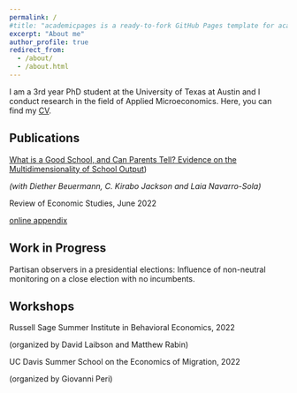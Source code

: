 ```yaml
---
permalink: /
#title: "academicpages is a ready-to-fork GitHub Pages template for academic personal websites"
excerpt: "About me"
author_profile: true
redirect_from: 
  - /about/
  - /about.html
---
```


I am a 3rd year PhD student at the University of Texas at Austin and I conduct research in the field of Applied Microeconomics. Here, you can find my [CV](https://github.com/francisco-pardo-pajuelo/francisco-pardo-pajuelo.github.io/blob/master/files/CV_Francisco_Pardo_Pajuelo.pdf).



Publications
------

[What is a Good School, and Can Parents Tell? Evidence on the Multidimensionality of School Output](https://github.com/francisco-pardo-pajuelo/francisco-pardo-pajuelo.github.io/blob/master/files/beuermann_et_al_2022_What_is_a_good_school.pdf))

*(with Diether Beuermann, C. Kirabo Jackson and Laia Navarro-Sola)*

Review of Economic Studies, June 2022

[online appendix](https://github.com/francisco-pardo-pajuelo/francisco-pardo-pajuelo.github.io/blob/master/files/beuermann_et_al_2022_What_is_a_good_school_APPENDIX.pdf)

Work in Progress
------
Partisan observers in a presidential elections: Influence of non-neutral monitoring on a close election with no incumbents.

Workshops
------
Russell Sage Summer Institute in Behavioral Economics, 2022

(organized by David Laibson and Matthew Rabin)


UC Davis Summer School on the Economics of Migration, 2022

(organized by Giovanni Peri)






